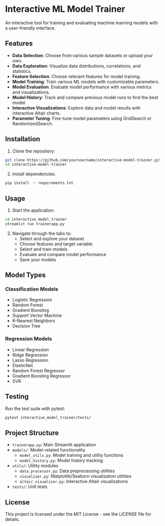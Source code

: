# Interactive ML Model Trainer

An interactive tool for training and evaluating machine learning models with a user-friendly interface.

## Features

- **Data Selection**: Choose from various sample datasets or upload your own.
- **Data Exploration**: Visualize data distributions, correlations, and statistics.
- **Feature Selection**: Choose relevant features for model training.
- **Model Training**: Train various ML models with customizable parameters.
- **Model Evaluation**: Evaluate model performance with various metrics and visualizations.
- **Model History**: Track and compare previous model runs to find the best model.
- **Interactive Visualizations**: Explore data and model results with interactive Altair charts.
- **Parameter Tuning**: Fine-tune model parameters using GridSearch or RandomizedSearch.

## Installation

1. Clone the repository:
```bash
git clone https://github.com/yourusername/interactive-model-trainer.git
cd interactive-model-trainer
```

2. Install dependencies:
```bash
pip install -r requirements.txt
```

## Usage

1. Start the application:
```bash
cd interactive_model_trainer
streamlit run trainerapp.py
```

2. Navigate through the tabs to:
   - Select and explore your dataset
   - Choose features and target variable
   - Select and train models
   - Evaluate and compare model performance
   - Save your models

## Model Types

### Classification Models
- Logistic Regression
- Random Forest
- Gradient Boosting
- Support Vector Machine
- K-Nearest Neighbors
- Decision Tree

### Regression Models
- Linear Regression
- Ridge Regression
- Lasso Regression
- ElasticNet
- Random Forest Regressor
- Gradient Boosting Regressor
- SVR

## Testing

Run the test suite with pytest:
```bash
pytest interactive_model_trainer/tests/
```

## Project Structure

- `trainerapp.py`: Main Streamlit application
- `models/`: Model-related functionality
  - `model_utils.py`: Model training and utility functions
  - `model_history.py`: Model history tracking
- `utils/`: Utility modules
  - `data_processor.py`: Data preprocessing utilities
  - `visualizer.py`: Matplotlib/Seaborn visualization utilities
  - `altair_visualizer.py`: Interactive Altair visualizations
- `tests/`: Unit tests

## License

This project is licensed under the MIT License - see the LICENSE file for details. 